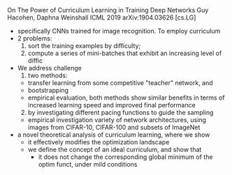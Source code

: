On The Power of Curriculum Learning in Training Deep Networks
Guy Hacohen, Daphna Weinshall
ICML 2019 arXiv:1904.03626 [cs.LG]

* specifically CNNs trained for image recognition. To employ curriculum
* 2 problems:
  1. sort the training examples by difficulty;
  2. compute a series of mini-batches that exhibit an increasing level of diffic
* We address challenge
  1. two methods:
    * transfer learning from some competitive "teacher" network, and
    * bootstrapping
    * empirical evaluation, both methods show similar benefits
      in terms of increased learning speed and improved final performance
  2. by investigating different pacing functions to guide the sampling
    * empirical investigation variety of network architectures,
      using images from CIFAR-10, CIFAR-100 and subsets of ImageNet
* a novel theoretical analysis of curriculum learning, where we show
  * it effectively modifies the optimization landscape
  * we define the concept of an ideal curriculum, and show that
    * it does not change the corresponding global minimum of the optim funct,
      under mild conditions
